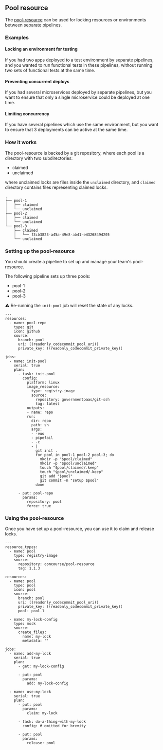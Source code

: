 ## Pool resource

The [pool-resource](https://github.com/concourse/pool-resource) can be used for
locking resources or environments between separate pipelines.

### Examples

#### Locking an environment for testing

If you had two apps deployed to a test environment by separate pipelines, and
you wanted to run functional tests in these pipelines, without running two sets
of functional tests at the same time.

#### Preventing concurrent deploys

If you had several microservices deployed by separate pipelines, but you want
to ensure that only a single microservice could be deployed at one time.

#### Limiting concurrency

If you have several pipelines which use the same environment, but you want to
ensure that 3 deployments can be active at the same time.

### How it works

The pool-resource is backed by a git repository, where each pool is a directory
with two subdirectories:

- claimed
- unclaimed

where unclaimed locks are files inside the `unclaimed` directory, and `claimed`
directory contains files representing claimed locks.

```
.
├── pool-1
│   ├── claimed
│   └── unclaimed
├── pool-2
│   ├── claimed
│   └── unclaimed
└── pool-3
    ├── claimed
    │   └── f3cb3823-a45a-49e8-ab41-e43268494205
    └── unclaimed
```

### Setting up the pool-resource

You should create a pipeline to set up and manage your team's pool-resource.

The following pipeline sets up three pools:

- pool-1
- pool-2
- pool-3

⚠️ Re-running the `init-pool` job will reset the state of any locks.

<pre><code>---
resources:
  - name: pool-repo
    type: git
    icon: github
    source:
      branch: pool
      uri: ((readonly_codecommit_pool_uri))
      private_key: ((readonly_codecommit_private_key))

jobs:
  - name: init-pool
    serial: true
    plan:
      - task: init-pool
        config:
          platform: linux
          image_resource:
            type: registry-image
            source:
              repository: governmentpaas/git-ssh
              tag: latest
          outputs:
          - name: repo
          run:
            dir: repo
            path: sh
            args:
            - -euo
            - pipefail
            - -c
            - |
              git init .
              for pool in pool-1 pool-2 pool-3; do
                mkdir -p "$pool/claimed"
                mkdir -p "$pool/unclaimed"
                touch "$pool/claimed/.keep"
                touch "$pool/unclaimed/.keep"
                git add "$pool"
                git commit -m "setup $pool"
              done

      - put: pool-repo
        params:
          repository: pool
          force: true
</code></pre>

### Using the pool-resource

Once you have set up a pool-resource, you can use it to claim and release
locks.

<pre><code>---
resource_types:
  - name: pool
    type: registry-image
    source:
      repository: concourse/pool-resource
      tag: 1.1.3

resources:
  - name: pool
    type: pool
    icon: pool
    source:
      branch: pool
      uri: ((readonly_codecommit_pool_uri))
      private_key: ((readonly_codecommit_private_key))
      pool: pool-1

  - name: my-lock-config
    type: mock
    source:
      create_files:
        name: my-lock
        metadata: ''

jobs:
  - name: add-my-lock
    serial: true
    plan:
      - get: my-lock-config

      - put: pool
        params:
          add: my-lock-config

  - name: use-my-lock
    serial: true
    plan:
      - put: pool
        params:
          claim: my-lock

      - task: do-a-thing-with-my-lock
        config: # omitted for brevity

      - put: pool
        params:
          release: pool
</code></pre>
